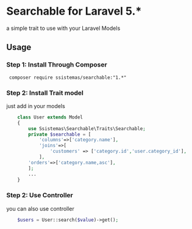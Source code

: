 # Searchable for Laravel 5.*
a simple trait to use with your Laravel Models

## Usage

### Step 1: Install Through Composer

```
 composer require ssistemas/searchable:"1.*"
```


### Step 2: Install Trait model

just add in your models
```php
    class User extends Model
    {
        use Ssistemas\Searchable\Traits\Searchable;
        private $searchable = [
            'columns'=>['category.name'],
            'joins'=>[
                'customers' => ['category.id','user.category_id'],
            ],
        'orders'=>['category.name,asc'],
        ];
        ...
    }
```
### Step 2: Use Controller

you can also use controller
```php
    $users = User::search($value)->get();
```
